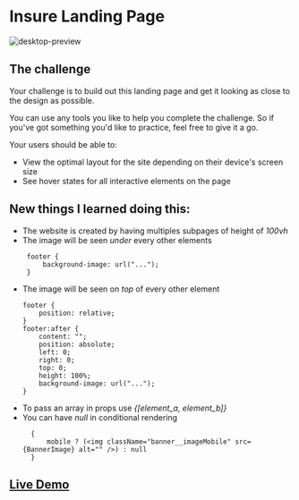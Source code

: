 # Insure Landing Page
![desktop-preview](https://user-images.githubusercontent.com/29714385/94993409-82f28880-0599-11eb-8981-92af7b814022.jpg)

## The challenge

Your challenge is to build out this landing page and get it looking as close to the design as possible.

You can use any tools you like to help you complete the challenge. So if you've got something you'd like to practice, feel free to give it a go.

Your users should be able to:

- View the optimal layout for the site depending on their device's screen size
- See hover states for all interactive elements on the page

## New things I learned doing this:
* The website is created by having multiples subpages of height of *100vh*
* The image will be seen *under* every other elements 
   ```
    footer {
        background-image: url("...");
    }
    ```
 * The image will be seen on *top* of every other element 
    ```
    footer {
        position: relative;
    }
    footer:after {
        content: "";
        position: absolute;
        left: 0;
        right: 0;
        top: 0;
        height: 100%;
        background-image: url("...");
    }
    ```
 * To pass an array in props use *{[element_a, element_b]}*
 * You can have *null* in conditional rendering 
   ```
     {
         mobile ? (<img className="banner__imageMobile" src={BannerImage} alt="" />) : null
     }
   ```

## [Live Demo](https://insure-landing-page.web.app/)
